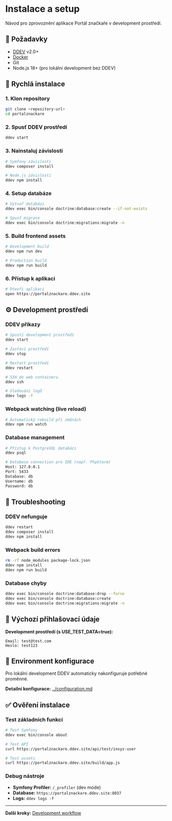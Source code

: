 # Instalace a setup

Návod pro zprovoznění aplikace Portál značkaře v development prostředí.

## 🎯 Požadavky

- [DDEV](https://ddev.readthedocs.io/en/stable/) v2.0+
- [Docker](https://www.docker.com/)
- Git
- Node.js 18+ (pro lokální development bez DDEV)

## 🚀 Rychlá instalace

### 1. Klon repository
```bash
git clone <repository-url>
cd portalznackare
```

### 2. Spusť DDEV prostředí
```bash
ddev start
```

### 3. Nainstaluj závislosti
```bash
# Symfony závislosti
ddev composer install

# Node.js závislosti
ddev npm install
```

### 4. Setup databáze
```bash
# Vytvoř databázi
ddev exec bin/console doctrine:database:create --if-not-exists

# Spusť migrace
ddev exec bin/console doctrine:migrations:migrate -n
```

### 5. Build frontend assets
```bash
# Development build
ddev npm run dev

# Production build
ddev npm run build
```

### 6. Přístup k aplikaci
```bash
# Otevři aplikaci
open https://portalznackare.ddev.site
```

## ⚙️ Development prostředí

### DDEV příkazy
```bash
# Spustí development prostředí
ddev start

# Zastaví prostředí
ddev stop

# Restart prostředí
ddev restart

# SSH do web containeru
ddev ssh

# Sledování logů
ddev logs -f
```

### Webpack watching (live reload)
```bash
# Automatický rebuild při změnách
ddev npm run watch
```

### Database management
```bash
# Přístup k PostgreSQL databázi
ddev psql

# Database connection pro IDE (např. PhpStorm)
Host: 127.0.0.1
Port: 5433
Database: db
Username: db
Password: db
```

## 🔧 Troubleshooting

### DDEV nefunguje
```bash
ddev restart
ddev composer install
ddev npm install
```

### Webpack build errors
```bash
rm -rf node_modules package-lock.json
ddev npm install
ddev npm run build
```

### Database chyby
```bash
ddev exec bin/console doctrine:database:drop --force
ddev exec bin/console doctrine:database:create
ddev exec bin/console doctrine:migrations:migrate -n
```

## 🔐 Výchozí přihlašovací údaje

**Development prostředí (s USE_TEST_DATA=true):**
```
Email: test@test.com
Heslo: test123
```

## 📝 Environment konfigurace

Pro lokální development DDEV automaticky nakonfiguruje potřebné proměnné. 

**Detailní konfigurace:** [../configuration.md](../configuration.md)

## ✅ Ověření instalace

### Test základních funkcí
```bash
# Test Symfony
ddev exec bin/console about

# Test API
curl https://portalznackare.ddev.site/api/test/insyz-user

# Test assets
curl https://portalznackare.ddev.site/build/app.js
```

### Debug nástroje
- **Symfony Profiler:** `/_profiler` (dev mode)
- **Database:** `https://portalznackare.ddev.site:8037`
- **Logs:** `ddev logs -f`

---

**Další kroky:** [Development workflow](development.md)